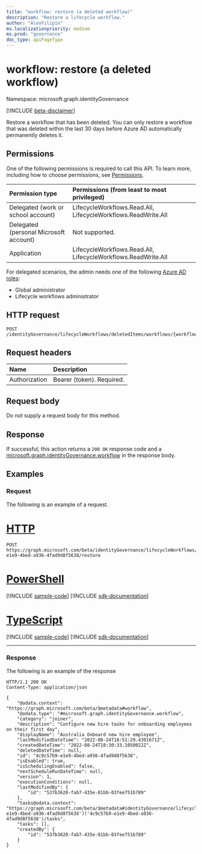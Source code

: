 ```yaml
---
title: "workflow: restore (a deleted workflow)"
description: "Restore a lifecycle workflow."
author: "AlexFilipin"
ms.localizationpriority: medium
ms.prod: "governance"
doc_type: apiPageType
---
```


# workflow: restore (a deleted workflow)

Namespace: microsoft.graph.identityGovernance

[!INCLUDE [beta-disclaimer](../../includes/beta-disclaimer.md)]

Restore a workflow that has been deleted. You can only restore a workflow that was deleted within the last 30 days before Azure AD automatically permanently deletes it.

## Permissions

One of the following permissions is required to call this API. To learn more, including how to choose permissions, see [Permissions](/graph/permissions-reference).

|Permission type|Permissions (from least to most privileged)|
|:---|:---|
|Delegated (work or school account)|LifecycleWorkflows.Read.All, LifecycleWorkflows.ReadWrite.All|
|Delegated (personal Microsoft account)|Not supported.|
|Application|LifecycleWorkflows.Read.All, LifecycleWorkflows.ReadWrite.All|

For delegated scenarios, the admin needs one of the following [Azure AD roles](/azure/active-directory/users-groups-roles/directory-assign-admin-roles#available-roles):

- Global administrator
- Lifecycle workflows administrator

## HTTP request

<!-- {
  "blockType": "ignored"
}
-->
``` http
POST /identityGovernance/lifecycleWorkflows/deletedItems/workflows/{workflowId}/restore
```

## Request headers

|Name|Description|
|:---|:---|
|Authorization|Bearer {token}. Required.|

## Request body

Do not supply a request body for this method.

## Response

If successful, this action returns a `200 OK` response code and a [microsoft.graph.identityGovernance.workflow](../resources/identitygovernance-workflow.md) in the response body.

## Examples

### Request

The following is an example of a request.

# [HTTP](#tab/http)
<!-- {
  "blockType": "request",
  "name": "lifecycleworkflows_workflowthis.restore"
}
-->
``` http
POST https://graph.microsoft.com/beta/identityGovernance/lifecycleWorkflows/deletedItems/workflows/4c9c57b9-e1e9-4bed-a936-4fad9d8f5638/restore
```

# [PowerShell](#tab/powershell)
[!INCLUDE [sample-code](../includes/snippets/powershell/lifecycleworkflows-workflowthisrestore-powershell-snippets.md)]
[!INCLUDE [sdk-documentation](../includes/snippets/snippets-sdk-documentation-link.md)]

# [TypeScript](#tab/typescript)
[!INCLUDE [sample-code](../includes/snippets/typescript/lifecycleworkflows-workflowthisrestore-typescript-snippets.md)]
[!INCLUDE [sdk-documentation](../includes/snippets/snippets-sdk-documentation-link.md)]

---

### Response
The following is an example of the response

<!-- {
  "blockType": "response",
  "truncated": true,
  "@odata.type": "microsoft.graph.identityGovernance.workflow"
}
-->
``` http
HTTP/1.1 200 OK
Content-Type: application/json

{
    "@odata.context": "https://graph.microsoft.com/beta/$metadata#workflow",
    "@odata.type": "#microsoft.graph.identityGovernance.workflow",
    "category": "joiner",
    "description": "Configure new hire tasks for onboarding employees on their first day",
    "displayName": "Australia Onboard new hire employee",
    "lastModifiedDateTime": "2022-08-24T18:51:29.4301671Z",
    "createdDateTime": "2022-08-24T18:30:33.1050022Z",
    "deletedDateTime": null,
    "id": "4c9c57b9-e1e9-4bed-a936-4fad9d8f5638",
    "isEnabled": true,
    "isSchedulingEnabled": false,
    "nextScheduleRunDateTime": null,
    "version": 1,
    "executionConditions": null,
    "lastModifiedBy": {
        "id": "537b3620-fab7-435e-81bb-03fee751b789"
    },
    "tasks@odata.context": "https://graph.microsoft.com/beta/$metadata#identityGovernance/lifecycleWorkflows/deletedItems/workflows('4c9c57b9-e1e9-4bed-a936-4fad9d8f5638')('4c9c57b9-e1e9-4bed-a936-4fad9d8f5638')/tasks",
    "tasks": [],
    "createdBy": {
        "id": "537b3620-fab7-435e-81bb-03fee751b789"
    }
}
```
